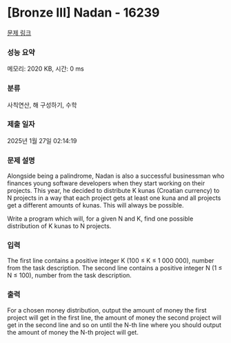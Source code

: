 # [Bronze III] Nadan - 16239 

[문제 링크](https://www.acmicpc.net/problem/16239) 

### 성능 요약

메모리: 2020 KB, 시간: 0 ms

### 분류

사칙연산, 해 구성하기, 수학

### 제출 일자

2025년 1월 27일 02:14:19

### 문제 설명

<p>Alongside being a palindrome, Nadan is also a successful businessman who finances young software developers when they start working on their projects. This year, he decided to distribute K kunas (Croatian currency) to N projects in a way that each project gets at least one kuna and all projects get a different amounts of kunas. This will always be possible.</p>

<p>Write a program which will, for a given N and K, find one possible distribution of K kunas to N projects.</p>

### 입력 

 <p>The first line contains a positive integer K (100 ≤ K ≤ 1 000 000), number from the task description. The second line contains a positive integer N (1 ≤ N ≤ 100), number from the task description.</p>

### 출력 

 <p>For a chosen money distribution, output the amount of money the first project will get in the first line, the amount of money the second project will get in the second line and so on until the N-th line where you should output the amount of money the N-th project will get.</p>

